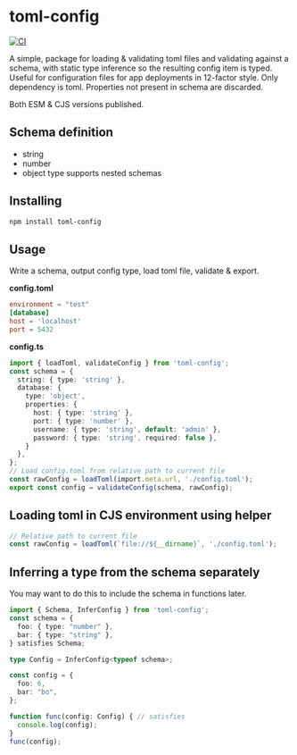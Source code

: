 # toml-config

[![CI](https://github.com/danielgormly/toml-config/actions/workflows/ci.yml/badge.svg?branch=main)](https://github.com/danielgormly/toml-config/actions/workflows/ci.yml)

A simple, package for loading & validating toml files and validating against a schema, with static type inference so the resulting config item is typed. Useful for configuration files for app deployments in 12-factor style. Only dependency is toml. Properties not present in schema are discarded.

Both ESM & CJS versions published.

## Schema definition
- string
- number
- object type supports nested schemas

## Installing
```bash
npm install toml-config
```

## Usage
Write a schema, output config type, load toml file, validate & export.

**config.toml**
```toml
environment = "test"
[database]
host = 'localhost'
port = 5432
```

**config.ts**
```typescript
import { loadToml, validateConfig } from 'toml-config';
const schema = {
  string: { type: 'string' },
  database: {
    type: 'object',
    properties: {
      host: { type: 'string' },
      port: { type: 'number' },
      username: { type: 'string', default: 'admin' },
      password: { type: 'string', required: false },
    }
  },
};
// Load config.toml from relative path to current file
const rawConfig = loadToml(import.meta.url, './config.toml');
export const config = validateConfig(schema, rawConfig);
```

## Loading toml in CJS environment using helper

```typescript
// Relative path to current file
const rawConfig = loadToml(`file://${__dirname}`, './config.toml');
```

## Inferring a type from the schema separately
You may want to do this to include the schema in functions later.

```typescript
import { Schema, InferConfig } from 'toml-config';
const schema = {
  foo: { type: "number" },
  bar: { type: "string" },
} satisfies Schema;

type Config = InferConfig<typeof schema>;

const config = {
  foo: 6,
  bar: "bo",
};

function func(config: Config) { // satisfies
  console.log(config);
}
func(config);
```
